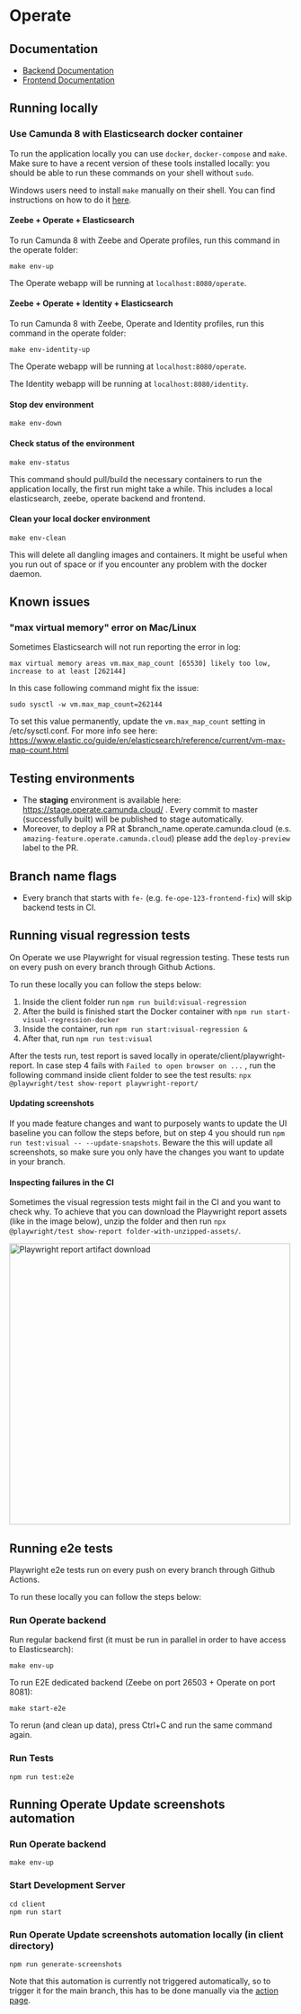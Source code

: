 # Operate

## Documentation

- [Backend Documentation](./webapp)
- [Frontend Documentation](./client)

## Running locally

### Use Camunda 8 with Elasticsearch docker container

To run the application locally you can use `docker`, `docker-compose` and
`make`. Make sure to have a recent version of these tools installed
locally: you should be able to run these commands on your shell without
`sudo`.

Windows users need to install `make` manually on their shell. You can find
instructions on how to do it
[here](https://gist.github.com/evanwill/0207876c3243bbb6863e65ec5dc3f058#make).

#### Zeebe + Operate + Elasticsearch

To run Camunda 8 with Zeebe and Operate profiles, run this command in the operate folder:

```
make env-up
```

The Operate webapp will be running at `localhost:8080/operate`.

#### Zeebe + Operate + Identity + Elasticsearch

To run Camunda 8 with Zeebe, Operate and Identity profiles, run this command in the operate folder:

```
make env-identity-up
```

The Operate webapp will be running at `localhost:8080/operate`.

The Identity webapp will be running at `localhost:8080/identity`.

#### Stop dev environment

```
make env-down
```

#### Check status of the environment

```
make env-status
```

This command should pull/build the necessary containers to run the
application locally, the first run might take a while. This includes
a local elasticsearch, zeebe, operate backend and frontend.

#### Clean your local docker environment

```
make env-clean
```

This will delete all dangling images and containers. It might be useful
when you run out of space or if you encounter any problem with the docker
daemon.

## Known issues

### "max virtual memory" error on Mac/Linux

Sometimes Elasticsearch will not run reporting the error in log:

```
max virtual memory areas vm.max_map_count [65530] likely too low, increase to at least [262144]
```

In this case following command might fix the issue:

```
sudo sysctl -w vm.max_map_count=262144
```

To set this value permanently, update the `vm.max_map_count` setting in /etc/sysctl.conf. For more info see here: https://www.elastic.co/guide/en/elasticsearch/reference/current/vm-max-map-count.html

## Testing environments

- The **staging** environment is available here: https://stage.operate.camunda.cloud/ . Every commit to master (successfully built) will be published to stage automatically.
- Moreover, to deploy a PR at $branch_name.operate.camunda.cloud (e.s. `amazing-feature.operate.camunda.cloud`) please add the `deploy-preview` label to the PR.

## Branch name flags

- Every branch that starts with `fe-` (e.g. `fe-ope-123-frontend-fix`) will skip backend tests in CI.

## Running visual regression tests

On Operate we use Playwright for visual regression testing. These tests run on every push on every branch through Github Actions.

To run these locally you can follow the steps below:

1. Inside the client folder run `npm run build:visual-regression`
2. After the build is finished start the Docker container with `npm run start-visual-regression-docker`
3. Inside the container, run `npm run start:visual-regression &`
4. After that, run `npm run test:visual`

After the tests run, test report is saved locally in operate/client/playwright-report. In case step 4 fails with `Failed to open browser on ...` , run the following command inside client folder to see the test results: `npx @playwright/test show-report playwright-report/`

#### Updating screenshots

If you made feature changes and want to purposely wants to update the UI baseline you can follow the steps before, but on step 4 you should run `npm run test:visual -- --update-snapshots`. Beware the this will update all screenshots, so make sure you only have the changes you want to update in your branch.

#### Inspecting failures in the CI

Sometimes the visual regression tests might fail in the CI and you want to check why. To achieve that you can download the Playwright report assets (like in the image below), unzip the folder and then run `npx @playwright/test show-report folder-with-unzipped-assets/`.

<img src="/docs_assets/playwright_report.png" alt="Playwright report artifact download" width="500"/>

## Running e2e tests

Playwright e2e tests run on every push on every branch through Github Actions.

To run these locally you can follow the steps below:

### Run Operate backend

Run regular backend first (it must be run in parallel in order to have access to Elasticsearch):

```
make env-up
```

To run E2E dedicated backend (Zeebe on port 26503 + Operate on port 8081):

```
make start-e2e
```

To rerun (and clean up data), press Ctrl+C and run the same command again.

### Run Tests

```
npm run test:e2e
```

## Running Operate Update screenshots automation

### Run Operate backend

```
make env-up
```

### Start Development Server

```
cd client
npm run start
```

### Run Operate Update screenshots automation locally (in client directory)

```
npm run generate-screenshots
```

Note that this automation is currently not triggered automatically, so to trigger it for the main branch, this has to be done manually via the [action page](https://github.com/camunda/camunda/actions/workflows/operate-update-docs-screenshots.yml).
